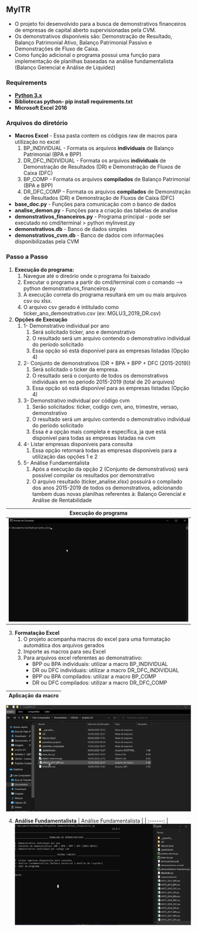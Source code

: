 ## MyITR
 * O projeto foi desenvolvido para a busca de demonstrativos financeiros de empresas de capital aberto supervisionadas pela CVM.
 * Os demonstrativos disponíveis são: Demonstração de Resultado, Balanço Patrimonial Ativo, Balanço Patrimonial Passivo e Demonstrações de Fluxo de Caixa.
 * Como função adicional o programa possui uma função para implementação de planilhas baseadas na análise fundamentalista (Balanço Gerencial e Análise de Liquidez)

### Requirements
 * **[Python 3.x](https://www.python.org/downloads/)**
 * **Bibliotecas python- pip install requirements.txt**
 * **Microsoft Excel 2016**

### Arquivos do diretório
  * **Macros Excel** - Essa pasta contem os códigos raw de macros para utilização no excel
      1. BP_INDIVIDUAL - Formata os arquivos **individuais** de Balanço Patrimonial (BPA e BPP)
      2. DR_DFC_INDIVIDUAL - Formata os arquivos **individuais** de Demonstração de Resultados (DR) e Demonstração de Fluxos de Caixa (DFC)
      3. BP_COMP - Formata os arquivos **compilados** de Balanço Patrimonial (BPA e BPP)
      4. DR_DFC_COMP - Formata os arquivos **compilados** de Demonstração de Resultados (DR) e Demonstração de Fluxos de Caixa (DFC)
  * **base_doc.py** - Funções para comunicação com o banco de dados
  * **analise_demon.py** - Funções para a criação das tabelas de analise
  * **demonstrativos_financeiros.py** - Programa principal - pode ser executado no cmd/terminal > python myInvest.py
  * **demonstrativos.db** - Banco de dados simples
  * **demonstrativos_cvm.db** - Banco de dados com informações disponibilizadas pela CVM

### Passo a Passo
  1. **Execução do programa:**
      1. Navegue até o direório onde o programa foi baixado
      2. Executar o programa a partir do cmd/terminal com o comando --> python demonstrativos_financeiros.py
      3. A execução correta do programa resultará em um ou mais arquivos csv ou xlsx.
      4. O arquivo csv gerado é intitulado como ticker_ano_demonstrativo.csv (ex: MGLU3_2019_DR.csv)
  2. **Opções de Execução**
      1. 1- Demonstrativo individual por ano
          1. Será solicitado ticker, ano e demonstrativo
          2. O resultado será um arquivo contendo o demonstrativo individual do período solicitado
          3. Essa opção só está disponível para as empresas listadas (Opção 4)
      2. 2- Conjunto de demonstrativos (DR + BPA + BPP + DFC (2015-2019))
          1. Será solicitado o ticker da empresa.
          2. O resultado será o conjunto de todos os demonstrativos individuais em no periodo 2015-2019 (total de 20 arquivos)
          3. Essa opção só está disponível para as empresas listadas (Opção 4)
      3. 3- Demonstrativo individual por código cvm
          1. Serão solicitados: ticker, codigo cvm, ano, trimestre, versao, demonstrativo
          2. O resultado será um arquivo contendo o demonstrativo individual do período solicitado 
          3. Essa é a opção mais completa e específica, ja que está disponível para todas as empresas listadas na cvm
      4. 4- Listar empresas disponíveis para consulta
          1. Essa opção retornará todas as empresas disponíveis para a utilização das opções 1 e 2
      5. 5- Análise Fundamentalista
          1. Após a execução da opção 2 (Conjunto de demonstrativos) será possível compilar os resultados por demonstrativo
          2. O arquivo resultado (ticker_analise.xlsx) possuirá o compilado dos anos 2015-2019 de todos os demonstrativos, adicionando tambem duas novas planilhas referentes à: Balanço Gerencial e Análise de Rentabilidade

   | Execução do programa |
   | :------: |
   | ![Execução do programa](GIF/execucao.gif) |
  3. **Formatação Excel**
      1. O projeto acompanha macros do excel para uma formatação automática dos arquivos gerados
      2. Importe as macros para seu Excel
      3. Para arquivos excel referentes ao demonstrativo:
          * BPP ou BPA individuais: utilizar a macro BP_INDIVIDUAL
          * DR ou DFC individuais: utilizar a macro DR_DFC_INDIVIDUAL
          * BPP ou BPA compilados: utilizar a macro BP_COMP
          * DR ou DFC compilados: utilizar a macro DR_DFC_COMP

  | Aplicação da macro |
  | :------: |
  ![Aplicação da macro](GIF/excel.gif)
  
  4. **Análise Fundamentalista**
  | Análise Fundamentalista |
  | :------: |
  ![Aplicação da macro](GIF/excel2.gif)